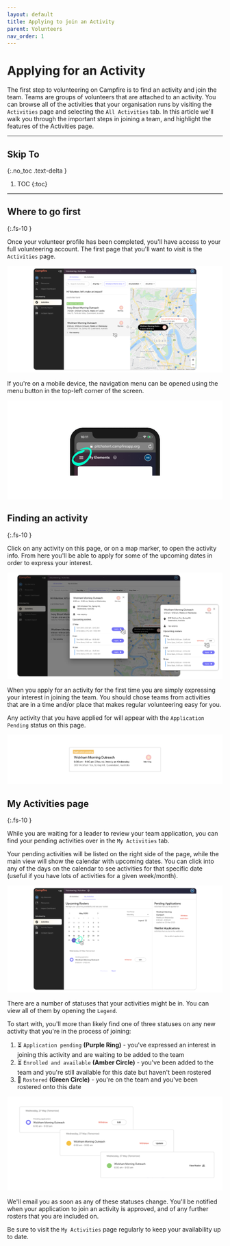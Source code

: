 ```yaml
---
layout: default
title: Applying to join an Activity
parent: Volunteers
nav_order: 1
---
```


# Applying for an Activity

The first step to volunteering on Campfire is to find an activity and join the team. Teams are groups of volunteers that are attached to an activity. You can browse all of the activities that your organisation runs by visiting the `Activities` page and selecting the `All Activities` tab. In this article we'll walk you through the important steps in joining a team, and highlight the features of the Activities page.

---

## Skip To

{:.no_toc .text-delta }

1. TOC
   {:toc}

---

## Where to go first

{:.fs-10 }

Once your volunteer profile has been completed, you'll have access to your full volunteering account. The first page that you'll want to visit is the `Activities` page.

<!-- If this is your first time on Campfire, you'll also be greeted with an onboarding checklist `[1]`. You can open the onboarding checklist at any time, and click on the active step - which will be marked with a blue button `[2]` - to be taken to the right place. -->

![Landing on the All Activities page](./assets/applying-to-join-a-team/all-activities-landing-all-activities.png)

If you're on a mobile device, the navigation menu can be opened using the menu button in the top-left corner of the screen.

![Finding the navigation menu on mobile](./assets/applying-to-join-a-team/phone-nav.png)

## Finding an activity

{:.fs-10 }

Click on any activity on this page, or on a map marker, to open the activity info. From here you'll be able to apply for some of the upcoming dates in order to express your interest.

![Dialogs open when you select an activity from the list or the map](./assets/applying-to-join-a-team/all-activities-dialogs.png)

When you apply for an activity for the first time you are simply expressing your interest in joining the team. You should chose teams from activities that are in a time and/or place that makes regular volunteering easy for you.

Any activity that you have applied for will appear with the `Application Pending` status on this page.

![An activity that you've applied to join will show an 'Application Pending' status label](./assets/applying-to-join-a-team/pending-activity.png)

## My Activities page

{:.fs-10 }

While you are waiting for a leader to review your team application, you can find your pending activities over in the `My Activities` tab.

Your pending activities will be listed on the right side of the page, while the main view will show the calendar with upcoming dates. You can click into any of the days on the calendar to see activities for that specific date (useful if you have lots of activities for a given week/month).

![Your my activities page with an application pending](./assets/applying-to-join-a-team/my-activities-page-with-pending.png)

There are a number of statuses that your activities might be in. You can view all of them by opening the `Legend`.

To start with, you'll more than likely find one of three statuses on any new activity that you're in the process of joining:

1. ⏳ `Application pending` **(Purple Ring)** - you've expressed an interest in joining this activity and are waiting to be added to the team
2. ⏳ `Enrolled and available` **(Amber Circle)** - you've been added to the team and you're still available for this date but haven't been rostered
3. 🎉 `Rostered` **(Green Circle)** - you're on the team and you've been rostered onto this date

![pending, enrolled, and rostered statuses on an activity on the my activities page](./assets/applying-to-join-a-team/statuss.png)

We'll email you as soon as any of these statuses change. You'll be notified when your application to join an activity is approved, and of any further rosters that you are included on.

Be sure to visit the `My Activities` page regularly to keep your availability up to date.
